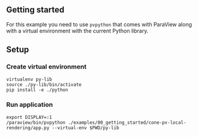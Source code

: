 ## Getting started

For this example you need to use `pvpython` that comes with ParaView
along with a virtual environment with the current Python library.

## Setup

### Create virtual environment

```
virtualenv py-lib
source ./py-lib/bin/activate
pip install -e ./python
```

### Run application

```
export DISPLAY=:1
/paraview/bin/pvpython ./examples/00_getting_started/cone-pv-local-rendering/app.py --virtual-env $PWD/py-lib
```